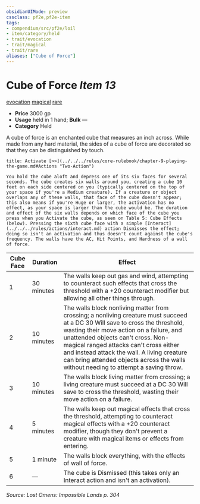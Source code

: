 ```yaml
---
obsidianUIMode: preview
cssclass: pf2e,pf2e-item
tags:
- compendium/src/pf2e/loil
- item/category/held
- trait/evocation
- trait/magical
- trait/rare
aliases: ["Cube of Force"]
---
```

# Cube of Force *Item 13*  
[evocation](../../../Rules/traits/evocation.md)  [magical](../../../Rules/traits/magical.md)  [rare](../../../Rules/traits/rare.md)  

- **Price** 3000 gp
- **Usage** held in 1 hand; **Bulk** —
- **Category** Held

A cube of force is an enchanted cube that measures an inch across. While made from any hard material, the sides of a cube of force are decorated so that they can be distinguished by touch.

```ad-embed-ability
title: Activate [>>](../../../rules/core-rulebook/chapter-9-playing-the-game.md#Actions "Two-Action")

You hold the cube aloft and depress one of its six faces for several seconds. The cube creates six walls around you, creating a cube 10 feet on each side centered on you (typically centered on the top of your space if you're a Medium creature). If a creature or object overlaps any of these walls, that face of the cube doesn't appear; this also means if you're Huge or larger, the activation has no effect, as your space is larger than the cube would be. The duration and effect of the six walls depends on which face of the cube you press when you Activate the cube, as seen on Table 5: Cube Effects (below). Pressing the sixth cube face with a simple [Interact](../../../rules/actions/interact.md) action Dismisses the effect; doing so isn't an activation and thus doesn't count against the cube's frequency. The walls have the AC, Hit Points, and Hardness of a wall of force.
```

| Cube Face | Duration | Effect |
|-----------|----------|--------|
| 1 | 30 minutes | The walls keep out gas and wind, attempting to counteract such effects that cross the threshold with a +20 counteract modifier but allowing all other things through. |
| 2 | 10 minutes | The walls block nonliving matter from crossing; a nonliving creature must succeed at a DC 30 Will save to cross the threshold, wasting their move action on a failure, and unattended objects can't cross. Non-magical ranged attacks can't cross either and instead attack the wall. A living creature can bring attended objects across the walls without needing to attempt a saving throw. |
| 3 | 10 minutes | The walls block living matter from crossing; a living creature must succeed at a DC 30 Will save to cross the threshold, wasting their move action on a failure. |
| 4 | 5 minutes | The walls keep out magical effects that cross the threshold, attempting to counteract magical effects with a +20 counteract modifier, though they don't prevent a creature with magical items or effects from entering. |
| 5 | 1 minute | The walls block everything, with the effects of wall of force. |
| 6 | — | The cube is Dismissed (this takes only an Interact action and isn't an activation). |


*Source: Lost Omens: Impossible Lands p. 304*
